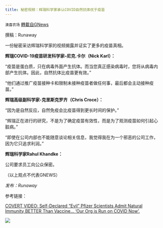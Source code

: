 ```yaml
---
title: 秘密视频：辉瑞科学家承认COVID自然抗体优于疫苗
---
```

`澳喜农场` [轉載自GNews](https://gnews.org/zh-hans/1578873/)

撰稿：Runaway

一份秘密采访辉瑞科学家的视频揭露并证实了更多的疫苗真相。

**辉瑞COVID-19疫苗研发科学家–尼克.卡尔（Nick Karl）：**

“疫苗是蛋白质，只在病毒外面产生抗体。而当您真正感染病毒时，您将从病毒内部产生抗体。因此，自然抗体比疫苗更有效。”

“他们通过推广疫苗接种卡和限制未接种疫苗者做任何事，最后都会主动接种疫苗。”

**辉瑞高级副科学家-克里斯克罗齐（Chris Croce）：**

“因为是自然反应，自然免疫会比疫苗得到更长时间的保护。”

“辉瑞正在进行的研究，不是为了确定疫苗有效性，而是为了观测疫苗如何引起心脏病。”

“即使在公司内部也不能随意谈论相关信息，我觉得我在为一个邪恶的公司工作，因为它只追求利润。”

**辉瑞科学家Rahul Khandke：**

公司要求员工向公众保密。

（以上观点不代表GNEWS）

*发布：Runaway*

参考链接：

[COVERT VIDEO: Self-Declared “Evil” Pfizer Scientists Admit Natural Immunity BETTER Than Vaccine… ‘Our Org is Run on COVID Now’.](https://thenationalpulse.com/news/covert-video-self-declared-evil-pfizer-scientists-admit-natural-immunity-better-than-vaccine-our-org-is-run-on-covid-now/)


![](https://assets.gnews.org/wp-content/uploads/2021/10/%E6%BE%B3%E5%96%9C%E5%9B%BE%E6%A0%872-1.jpg)
